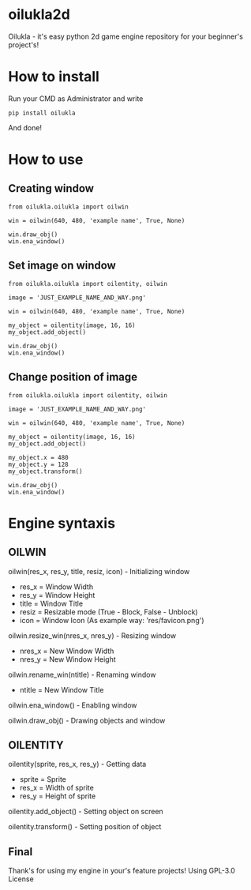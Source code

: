 # oilukla2d
 Oilukla - it's easy python 2d game engine repository for your beginner's project's!

# How to install
Run your CMD as Administrator and write
```
pip install oilukla
```
And done!

# How to use
## Creating window
```
from oilukla.oilukla import oilwin

win = oilwin(640, 480, 'example name', True, None)

win.draw_obj()
win.ena_window()
```

## Set image on window
```
from oilukla.oilukla import oilentity, oilwin

image = 'JUST_EXAMPLE_NAME_AND_WAY.png'

win = oilwin(640, 480, 'example name', True, None)

my_object = oilentity(image, 16, 16)
my_object.add_object()

win.draw_obj()
win.ena_window()
```

## Change position of image
```
from oilukla.oilukla import oilentity, oilwin

image = 'JUST_EXAMPLE_NAME_AND_WAY.png'

win = oilwin(640, 480, 'example name', True, None)

my_object = oilentity(image, 16, 16)
my_object.add_object()

my_object.x = 480
my_object.y = 128
my_object.transform()

win.draw_obj()
win.ena_window()
```

# Engine syntaxis 
## OILWIN
oilwin(res_x, res_y, title, resiz, icon) - Initializing window
 - res_x = Window Width
 - res_y = Window Height
 - title = Window Title
 - resiz = Resizable mode (True - Block, False - Unblock)
 - icon = Window Icon (As example way: 'res/favicon.png')


oilwin.resize_win(nres_x, nres_y) - Resizing window
 - nres_x = New Window Width
 - nres_y = New Window Height


oilwin.rename_win(ntitle) - Renaming window
 - ntitle = New Window Title


oilwin.ena_window() - Enabling window


oilwin.draw_obj() - Drawing objects and window

## OILENTITY
oilentity(sprite, res_x, res_y) - Getting data
 - sprite = Sprite
 - res_x = Width of sprite
 - res_y = Height of sprite
 
oilentity.add_object() - Setting object on screen

oilentity.transform() - Setting position of object

## Final
Thank's for using my engine in your's feature projects!
Using GPL-3.0 License
